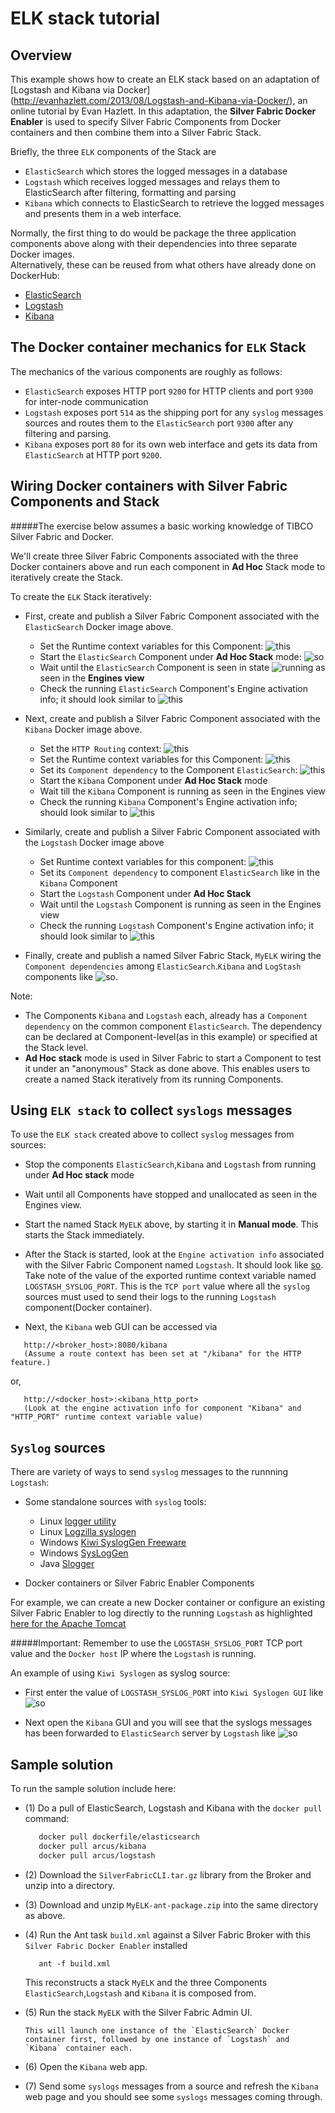 ELK stack tutorial
==================

Overview
----------

This example shows how to create an ELK stack based on an adaptation of [Logstash and Kibana via Docker] (http://evanhazlett.com/2013/08/Logstash-and-Kibana-via-Docker/), an online tutorial by Evan Hazlett.
In this adaptation, the **Silver Fabric Docker Enabler** is used to specify Silver Fabric Components from Docker containers and then combine them into a Silver Fabric Stack.

Briefly, the three `ELK` components of the Stack are

- `ElasticSearch` which stores the logged messages in a database
- `Logstash` which receives logged messages and relays them to ElasticSearch after filtering, formatting and parsing
- `Kibana` which connects to ElasticSearch to retrieve the logged messages and presents them in a web interface.

Normally, the first thing to do would be package the three application components above along with their dependencies into three separate Docker images.  
Alternatively, these can be reused from what others have already done on DockerHub:

- [ElasticSearch](https://registry.hub.docker.com/u/dockerfile/elasticsearch/)
- [Logstash](https://registry.hub.docker.com/u/arcus/logstash/)
- [Kibana](https://registry.hub.docker.com/u/arcus/kibana/)

The Docker container mechanics for `ELK` Stack
----------------------------------------------

The mechanics of the various components are roughly as follows:

- `ElasticSearch` exposes HTTP port `9200` for HTTP clients and port `9300` for inter-node communication
- `Logstash` exposes port `514` as the shipping port for any `syslog` messages sources and routes them to the `ElasticSearch` port `9300` after any filtering and parsing.
- `Kibana` exposes port `80` for its own web interface and gets its data from `ElasticSearch` at HTTP port `9200`.


Wiring Docker containers with Silver Fabric Components and Stack
----------------------------------------------------------------
#####The exercise below assumes a basic working knowledge of TIBCO Silver Fabric and Docker.

We'll create three Silver Fabric Components associated with the three Docker containers above and run each component in **Ad Hoc** Stack mode to iteratively create the Stack.

To create the `ELK` Stack iteratively:

- First, create and publish a Silver Fabric Component associated with the `ElasticSearch` Docker image above.
     - Set the Runtime context variables for this Component: ![this](https://github.com/fabrician/docker-enabler/blob/master/examples/ELK/images/example_elasticsearch_rcv.gif?raw=true "ElasticSearch runtime context variables")
     - Start the `ElasticSearch` Component under **Ad Hoc Stack** mode: ![so](https://github.com/fabrician/docker-enabler/blob/master/examples/ELK/images/example_elasticsearch_adhoc_mode.gif?raw=true "Starting ElasticSearch in Ad Hoc stack")
     - Wait until the `ElasticSearch` Component is seen in state ![running](https://github.com/fabrician/docker-enabler/blob/master/examples/ELK/images/example_elasticsearch_engine.gif?raw=true "ElasticSearch in running state") as seen in the **Engines view**
     - Check the  running `ElasticSearch` Component's Engine activation info; it should look similar to ![this](https://github.com/fabrician/docker-enabler/blob/master/examples/ELK/images/example_elasticsearch_activationinfo.gif?raw=true "ElasticSearch Engine activation info")

- Next, create and publish a Silver Fabric Component associated with the `Kibana` Docker image above.
     - Set the `HTTP Routing` context: ![this](https://github.com/fabrician/docker-enabler/blob/master/examples/ELK/images/example_kibana_http_routing.gif?raw=true "Kibana HTTP Routing setting")
     - Set the Runtime context variables for this Component: ![this](https://github.com/fabrician/docker-enabler/blob/master/examples/ELK/images/example_kibana_rcv.gif?raw=true "Kibana runtime context variables")
     - Set its `Component dependency` to the Component `ElasticSearch`: ![this](https://github.com/fabrician/docker-enabler/blob/master/examples/ELK/images/example_kibana_component_dep.gif?raw=true "Kibana component dependency on ElasticSearch")
     - Start the `Kibana` Component under **Ad Hoc Stack** mode
     - Wait till the `Kibana` Component is running as seen in the Engines view
     - Check the running `Kibana` Component's Engine activation info; should look similar to ![this](https://github.com/fabrician/docker-enabler/blob/master/examples/ELK/images/example_kibana_activationinfo.gif?raw=true "Kibana Engine activation info")
     
- Similarly, create and publish a Silver Fabric Component associated with the `Logstash` Docker image above
     - Set Runtime context variables for this component: ![this](https://github.com/fabrician/docker-enabler/blob/master/examples/ELK/images/example_logstash_rcv.gif?raw=true "Logstash runtime context variables")
     - Set its `Component dependency` to component `ElasticSearch` like in the `Kibana` Component
     - Start the `Logstash` Component under **Ad Hoc Stack**
     - Wait until the `Logstash` Component is running as seen in the Engines view
     - Check the running `Logstash` Component's Engine activation info; it should look similar to
![this](https://github.com/fabrician/docker-enabler/blob/master/examples/ELK/images/example_logstash_activationinfo.gif?raw=true "Logstash Engine activation info")

- Finally, create and publish a named Silver Fabric Stack, `MyELK` wiring the `Component dependencies` among `ElasticSearch`.`Kibana` and `LogStash` components like ![so](https://github.com/fabrician/docker-enabler/blob/master/examples/ELK/images/example_myelk_stack_component_dep.gif?raw=true "MyELK Stack declaration").

Note: 
- The Components `Kibana` and `Logstash` each, already has a `Component dependency` on the common component `ElasticSearch`. The dependency can be declared at Component-level(as in this example) or specified at the Stack level.
- **Ad Hoc stack** mode is used in Silver Fabric to start a Component to test it under an "anonymous" Stack as done above. This enables users to create a named Stack iteratively from its running Components.

Using `ELK stack` to collect `syslogs` messages
-----------------------------------------------

To use the `ELK stack` created above to collect `syslog` messages from sources:

- Stop the components `ElasticSearch`,`Kibana` and `Logstash` from running under **Ad Hoc stack** mode
- Wait until all Components have stopped and unallocated as seen in the Engines view.
- Start the named Stack `MyELK` above, by starting it in **Manual mode**. This starts the Stack immediately.
- After the Stack is started, look at the `Engine activation info` associated with the Silver Fabric Component named `Logstash`. It should look like [so](https://github.com/fabrician/docker-enabler/blob/master/examples/ELK/images/example_logstash_activationinfo.gif).
Take note of the value of the exported runtime context variable named `LOGSTASH_SYSLOG_PORT`. This is the `TCP port` value where all the `syslog` sources must used to send their logs to the running `Logstash` component(Docker container).

- Next, the `Kibana` web GUI can be accessed via
```
   http://<broker_host>:8080/kibana
   (Assume a route context has been set at "/kibana" for the HTTP feature.)
```

or,
```
   http://<docker_host>:<kibana_http_port>
   (Look at the engine activation info for component "Kibana" and "HTTP_PORT" runtime context variable value)
```

`Syslog` sources
-----------------

There are variety of ways to send `syslog` messages to the runnning `Logstash`:

- Some standalone sources with `syslog` tools:
   - Linux [logger utility](http://manpages.ubuntu.com/manpages/precise/man1/logger.1.html)
   - Linux [Logzilla syslogen](https://subversion.assembla.com/svn/logzilla/scripts/contrib/sysloggen/sysloggen)
   - Windows [Kiwi SyslogGen Freeware](http://www.kiwisyslog.com/help/sysloggen/index.html?kiwisysloggen.htm)
   - Windows [SysLogGen](http://www.snmpsoft.com/freetools/sysloggen.html)
   - Java [Slogger](http://syslog-slogger.sourceforge.net/)

- Docker containers or Silver Fabric Enabler Components

For example, we can create a new Docker container or configure an existing Silver Fabric Enabler to log directly to the running `Logstash` as highlighted [here for the Apache Tomcat](http://www.unixpowered.com/unixpowered/2012/05/29/configuring-tomcat-to-log-via-syslog/)

#####Important: Remember to use the `LOGSTASH_SYSLOG_PORT` TCP port value and the `Docker host` IP where the `Logstash` is running.

An example of using `Kiwi Syslogen` as syslog source:

- First enter the value of `LOGSTASH_SYSLOG_PORT` into `Kiwi Syslogen GUI` like
![so](https://github.com/fabrician/docker-enabler/blob/master/examples/ELK/images/example_syslog_source_kiwigen.gif?raw=true "Example using Kiwi Syslogen GUI as syslogs source")

- Next open the `Kibana` GUI and you will see that the syslogs messages has been forwarded to `ElasticSearch` server by `Logstash` like ![so](https://github.com/fabrician/docker-enabler/blob/master/examples/ELK/images/example_kibana_syslog_input.gif?raw=true "Kibana GUI with syslogs inputs")

Sample solution
----------------

To run the sample solution include here:

- (1) Do a pull of ElasticSearch, Logstash and Kibana with the `docker pull` command:

    ```bash
       docker pull dockerfile/elasticsearch
       docker pull arcus/kibana
       docker pull arcus/logstash
    ```
- (2) Download the `SilverFabricCLI.tar.gz` library from the Broker and unzip into a directory.
- (3) Download and unzip `MyELK-ant-package.zip`  into the same directory as above.
- (4) Run the Ant task `build.xml` against a Silver Fabric Broker with this `Silver Fabric Docker Enabler` installed

   ```ant
      ant -f build.xml
   ```
   This reconstructs a stack `MyELK` and the three Components `ElasticSearch`,`Logstash` and `Kibana` it is composed from.
   
- (5) Run the stack `MyELK` with the Silver Fabric Admin UI.
      
      This will launch one instance of the `ElasticSearch` Docker container first, followed by one instance of `Logstash` and `Kibana` container each.

- (6) Open the `Kibana` web app.
- (7) Send some `syslogs` messages from a source and refresh the `Kibana` web page and you should see some `syslogs` messages coming through.

     
